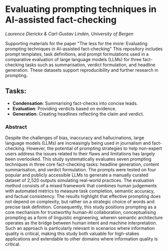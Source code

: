 # Evaluating prompting techniques in AI-assisted fact-checking

_Laurence Dierickx & Carl-Gustav Lindén, University of Bergen_

Supporting materials for the paper "The less for the more: Evaluating prompting techniques in AI-assisted fact-checking" This repository includes prompt templates, task definitions, and prompt formulations used in a comparative evaluation of large language models (LLMs) for three fact-checking tasks such as summarisation, verdict formulation, and headline generation. These datasets support reproducibility and further research in prompting.
## Tasks:
- **Condensation**: Summarising fact-checks into concise leads.
- **Evaluation**: Providing verdicts based on evidence.
- **Generation**: Creating headlines reflecting the claim and verdict.

### Abstract
Despite the challenges of bias, inaccuracy and hallucinations, large language models (LLMs) are increasingly being used in journalism and fact-checking. However, the potential of prompting strategies to help non-expert users address the issues related to their flaws and limitations has largely been overlooked. This study systematically evaluates seven prompting techniques in three core fact-checking tasks: headline generation, content summarisation, and verdict formulation. The prompts were tested on four popular and publicly accessible LLMs to generate a manually curated dataset of 2,520 outputs simulating real-world practices. The evaluation method consists of a mixed framework that combines human judgements with automated metrics to measure task completion, semantic accuracy, and factual consistency. The results highlight that effective prompting does not depend on complexity, but rather on a strategic choice of words and precise task definition. Consequently, this study positions prompting as a core mechanism for trustworthy human-AI collaboration, conceptualising prompting as a form of linguistic engineering, wherein semantic architecture operates as the bridge between human intent and machine interpretation. Such an approach is particularly relevant in scenarios where information quality is critical, making this study both valuable for high-stakes applications and extendable to other domains where information quality is critical.
